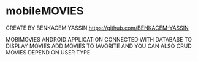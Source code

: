 # mobileMOVIES
CREATE BY   BENKACEM YASSIN 
https://github.com/BENKACEM-YASSIN


MOBIMOVIES ANDROID APPLICATION CONNECTED WITH DATABASE TO DISPLAY MOVIES ADD MOVIES TO fAVORITE AND YOU CAN ALSO CRUD MOVIES DEPEND ON USER TYPE
